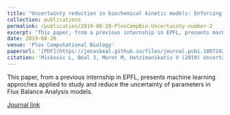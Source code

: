 ```yaml
---
title: "Uncertainty reduction in biochemical kinetic models: Enforcing desired model properties"
collection: publications
permalink: /publication/2019-08-20-PlosCompBio-Uncertainty-number-2
excerpt: 'This paper, from a previous internship in EPFL, presents machine learning approches applied to study and reduce the uncertainty of parameters in Flux Balance Analysis models.'
date: 2019-08-20
venue: 'Plos Computational Biology'
paperurl: '[PDF](https://jonasbeal.github.io/files/journal.pcbi.1007242.pdf)'
citation: 'Miskovic L, Béal J, Moret M, Hatzimanikatis V (2019) Uncertainty reduction in biochemical kinetic models: Enforcing desired model properties. PLoS Comput Biol 15(8): e1007242.'
---
```

This paper, from a previous internship in EPFL, presents machine learning approches applied to study and reduce the uncertainty of parameters in Flux Balance Analysis models.

[Journal link](https://doi.org/10.1371/journal.pcbi.1007242)